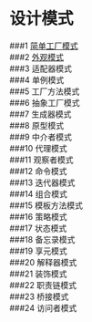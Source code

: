 # 设计模式
###1 [简单工厂模式](https://github.com/KevenPotter/design-patterns/blob/master/src/main/java/cn/kevenpotter/designpatterns/simpleFactory/Overview.md)  
###2 [外观模式](https://github.com/KevenPotter/design-patterns/blob/master/src/main/java/cn/kevenpotter/designpatterns/facade/Overview.md)  
###3 适配器模式  
###4 单例模式  
###5 工厂方法模式  
###6 抽象工厂模式  
###7 生成器模式  
###8 原型模式  
###9 中介者模式  
###10 代理模式  
###11 观察者模式  
###12 命令模式  
###13 迭代器模式  
###14 组合模式  
###15 模板方法模式  
###16 策略模式  
###17 状态模式  
###18 备忘录模式  
###19 享元模式  
###20 解释器模式  
###21 装饰模式  
###22 职责链模式  
###23 桥接模式  
###24 访问者模式  
